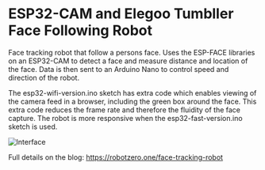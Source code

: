 # ESP32-CAM and Elegoo Tumbller Face Following Robot

Face tracking robot that follow a persons face. Uses the ESP-FACE libraries on an ESP32-CAM to detect a face and measure distance and location of the face. Data is then sent to an Arduino Nano to control speed and direction of the robot.

The esp32-wifi-version.ino sketch has extra code which enables viewing of the camera feed in a browser, including the green box around the face. This extra code reduces the frame rate and therefore the fluidity of the face capture. The robot is more responsive when the esp32-fast-version.ino  sketch is used.

![Interface](https://robotzero.one/wp-content/uploads/2020/04/face-track-robot-short-demo.gif)

Full details on the blog: https://robotzero.one/face-tracking-robot
